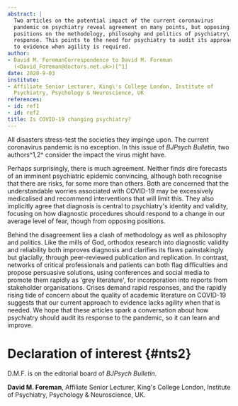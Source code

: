 ```yaml
---
abstract: |
  Two articles on the potential impact of the current coronavirus
  pandemic on psychiatry reveal agreement on many points, but opposing
  positions on the methodology, philosophy and politics of psychiatry\'s
  response. This points to the need for psychiatry to audit its approach
  to evidence when agility is required.
author:
- David M. ForemanCorrespondence to David M. Foreman
  (<David_Foreman@doctors.net.uk>)[^1]
date: 2020-9-03
institute:
- Affiliate Senior Lecturer, King\'s College London, Institute of
  Psychiatry, Psychology & Neuroscience, UK
references:
- id: ref1
- id: ref2
title: Is COVID-19 changing psychiatry?
---
```


All disasters stress-test the societies they impinge upon. The current
coronavirus pandemic is no exception. In this issue of *BJPsych
Bulletin*, two authors^1,2^ consider the impact the virus might have.

Perhaps surprisingly, there is much agreement. Neither finds dire
forecasts of an imminent psychiatric epidemic convincing, although both
recognise that there are risks, for some more than others. Both are
concerned that the understandable worries associated with COVID-19 may
be excessively medicalised and recommend interventions that will limit
this. They also implicitly agree that diagnosis is central to
psychiatry\'s identity and validity, focusing on how diagnostic
procedures should respond to a change in our average level of fear,
though from opposing positions.

Behind the disagreement lies a clash of methodology as well as
philosophy and politics. Like the mills of God, orthodox research into
diagnostic validity and reliability both improves diagnosis and
clarifies its flaws painstakingly but glacially, through peer-reviewed
publication and replication. In contrast, networks of critical
professionals and patients can both flag difficulties and propose
persuasive solutions, using conferences and social media to promote them
rapidly as 'grey literature', for incorporation into reports from
stakeholder organisations. Crises demand rapid responses, and the
rapidly rising tide of concern about the quality of academic literature
on COVID-19 suggests that our current approach to evidence lacks agility
when that is needed. We hope that these articles spark a conversation
about how psychiatry should audit its response to the pandemic, so it
can learn and improve.

# Declaration of interest {#nts2}

D.M.F. is on the editorial board of *BJPsych Bulletin*.

**David M. Foreman**, Affiliate Senior Lecturer, King\'s College London,
Institute of Psychiatry, Psychology & Neuroscience, UK.

[^1]: Commentary on... Does COVID-19 pose a challenge to the diagnoses
    of anxiety and depression? A psychologist\'s view; and Does
    coronavirus pose a challenge to the diagnoses of anxiety and
    depression? A view from psychiatry. See this issue.

